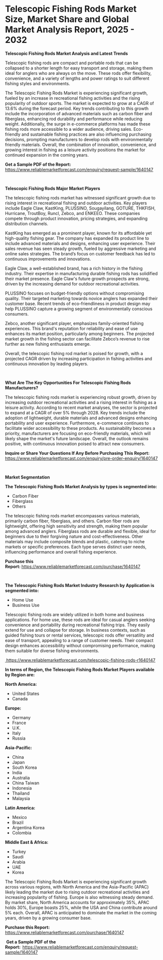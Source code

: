 <p><h1>Telescopic Fishing Rods Market Size, Market Share and Global Market Analysis Report, 2025 - 2032</h1></p><p><strong>Telescopic Fishing Rods Market Analysis and Latest Trends</strong></p>
<p><p>Telescopic fishing rods are compact and portable rods that can be collapsed to a shorter length for easy transport and storage, making them ideal for anglers who are always on the move. These rods offer flexibility, convenience, and a variety of lengths and power ratings to suit different fishing styles and environments. </p><p>The Telescopic Fishing Rods Market is experiencing significant growth, fueled by an increase in recreational fishing activities and the rising popularity of outdoor sports. The market is expected to grow at a CAGR of 13.6% during the forecast period. Key trends contributing to this growth include the incorporation of advanced materials such as carbon fiber and fiberglass, enhancing rod durability and performance while reducing weight. Additionally, the surge in e-commerce platforms has made these fishing rods more accessible to a wider audience, driving sales. Eco-friendly and sustainable fishing practices are also influencing purchasing decisions, prompting manufacturers to develop rods with environmentally friendly materials. Overall, the combination of innovation, convenience, and growing interest in fishing as a leisure activity positions the market for continued expansion in the coming years.</p></p>
<p><strong>Get a Sample PDF of the Report:&nbsp;</strong> <a href="https://www.reliablemarketforecast.com/enquiry/request-sample/1640147?utm_campaign=1097&utm_medium=2&utm_source=Github&utm_content=ia&utm_term=16042025&utm_id=telescopic-fishing-rods">https://www.reliablemarketforecast.com/enquiry/request-sample/1640147</a></p>
<p>&nbsp;</p>
<p><strong>Telescopic Fishing Rods Major Market Players</strong></p>
<p><p>The telescopic fishing rods market has witnessed significant growth due to rising interest in recreational fishing and outdoor activities. Key players include Eagle Claw, KastKing, PLUSSINO, Sougayilang, GOTURE, THKFISH, Hurricane, TroutBoy, Runcl, Zebco, and ENKEEO. These companies compete through product innovation, pricing strategies, and expanding distribution channels.</p><p>KastKing has emerged as a prominent player, known for its affordable yet high-quality fishing gear. The company has expanded its product line to include advanced materials and designs, enhancing user experience. Their sales revenue has seen steady growth, fueled by aggressive marketing and online sales strategies. The brand’s focus on customer feedback has led to continuous improvements and innovations.</p><p>Eagle Claw, a well-established brand, has a rich history in the fishing industry. Their expertise in manufacturing durable fishing rods has solidified their market presence. Eagle Claw's future growth prospects are strong, driven by the increasing demand for outdoor recreational activities.</p><p>PLUSSINO focuses on budget-friendly options without compromising quality. Their targeted marketing towards novice anglers has expanded their customer base. Recent trends of eco-friendliness in product design may help PLUSSINO capture a growing segment of environmentally conscious consumers.</p><p>Zebco, another significant player, emphasizes family-oriented fishing experiences. This brand's reputation for reliability and ease of use enhances its market position, particularly among beginners. The projected market growth in the fishing sector can facilitate Zebco’s revenue to rise further as new fishing enthusiasts emerge.</p><p>Overall, the telescopic fishing rod market is poised for growth, with a projected CAGR driven by increasing participation in fishing activities and continuous innovation by leading players.</p></p>
<p>&nbsp;</p>
<p><strong>What Are The Key Opportunities For Telescopic Fishing Rods Manufacturers?</strong></p>
<p><p>The telescopic fishing rods market is experiencing robust growth, driven by increasing outdoor recreational activities and a rising interest in fishing as a leisure activity. According to recent market analyses, the sector is projected to expand at a CAGR of over 5% through 2028. Key trends include the adoption of lightweight, durable materials and advanced designs enhancing portability and user experience. Furthermore, e-commerce continues to facilitate wider accessibility to these products. As sustainability becomes a priority, manufacturers are focusing on eco-friendly materials, which will likely shape the market's future landscape. Overall, the outlook remains positive, with continuous innovation poised to attract new consumers.</p></p>
<p><strong>Inquire or Share Your Questions If Any Before Purchasing This Report:</strong> <a href="https://www.reliablemarketforecast.com/enquiry/pre-order-enquiry/1640147?utm_campaign=1097&utm_medium=2&utm_source=Github&utm_content=ia&utm_term=16042025&utm_id=telescopic-fishing-rods">https://www.reliablemarketforecast.com/enquiry/pre-order-enquiry/1640147</a></p>
<p>&nbsp;</p>
<p><strong>Market Segmentation</strong></p>
<p><strong>The Telescopic Fishing Rods Market Analysis by types is segmented into:</strong></p>
<p><ul><li>Carbon Fiber</li><li>Fiberglass</li><li>Others</li></ul></p>
<p><p>The telescopic fishing rods market encompasses various materials, primarily carbon fiber, fiberglass, and others. Carbon fiber rods are lightweight, offering high sensitivity and strength, making them popular among advanced anglers. Fiberglass rods are durable and flexible, ideal for beginners due to their forgiving nature and cost-effectiveness. Other materials may include composite blends and plastic, catering to niche markets or specific preferences. Each type serves distinct user needs, influencing performance and overall fishing experience.</p></p>
<p><strong>Purchase this Report:&nbsp;</strong><a href="https://www.reliablemarketforecast.com/purchase/1640147?utm_campaign=1097&utm_medium=2&utm_source=Github&utm_content=ia&utm_term=16042025&utm_id=telescopic-fishing-rods">https://www.reliablemarketforecast.com/purchase/1640147</a></p>
<p>&nbsp;</p>
<p><strong>The Telescopic Fishing Rods Market Industry Research by Application is segmented into:</strong></p>
<p><ul><li>Home Use</li><li>Business Use</li></ul></p>
<p><p>Telescopic fishing rods are widely utilized in both home and business applications. For home use, these rods are ideal for casual anglers seeking convenience and portability during recreational fishing trips. They easily extend for use and collapse for storage. In business contexts, such as guided fishing tours or rental services, telescopic rods offer versatility and ease of transport, appealing to a range of customer needs. Their compact design enhances accessibility without compromising performance, making them suitable for diverse fishing environments.</p></p>
<p><a href="https://www.reliablemarketforecast.com/telescopic-fishing-rods-r1640147?utm_campaign=1097&utm_medium=2&utm_source=Github&utm_content=ia&utm_term=16042025&utm_id=telescopic-fishing-rods">&nbsp;https://www.reliablemarketforecast.com/telescopic-fishing-rods-r1640147</a></p>
<p><strong>In terms of Region, the Telescopic Fishing Rods Market Players available by Region are:</strong></p>
<p>
    <p> <strong> North America: </strong>
        <ul>
            <li>United States</li>
            <li>Canada</li>
        </ul>
        </p> 
    <p> <strong> Europe: </strong>
        <ul>
            <li>Germany</li>
            <li>France</li>
            <li>U.K.</li>
            <li>Italy</li>
            <li>Russia</li>
        </ul>
        </p> 
    <p> <strong> Asia-Pacific: </strong>
        <ul>
            <li>China</li>
            <li>Japan</li>
            <li>South Korea</li>
            <li>India</li>
            <li>Australia</li>
            <li>China Taiwan</li>
            <li>Indonesia</li>
            <li>Thailand</li>
            <li>Malaysia</li>
        </ul>
        </p> 
    <p> <strong> Latin America: </strong>
        <ul>
            <li>Mexico</li>
            <li>Brazil</li>
            <li>Argentina Korea</li>
            <li>Colombia</li>
        </ul>
        </p> 
    <p> <strong> Middle East & Africa: </strong>
        <ul>
            <li>Turkey</li>
            <li>Saudi</li>
            <li>Arabia</li>
            <li>UAE</li>
            <li>Korea</li>
        </ul>
    </p>
    </p>
<p><p>The Telescopic Fishing Rods Market is experiencing significant growth across various regions, with North America and the Asia-Pacific (APAC) likely leading the market due to rising outdoor recreational activities and increasing popularity of fishing. Europe is also witnessing steady demand. By market share, North America accounts for approximately 35%, APAC holds 30%, Europe boasts 25%, while the USA and China contribute around 5% each. Overall, APAC is anticipated to dominate the market in the coming years, driven by a growing consumer base.</p></p>
<p><strong>Purchase this Report: </strong><a href="https://www.reliablemarketforecast.com/purchase/1640147?utm_campaign=1097&utm_medium=2&utm_source=Github&utm_content=ia&utm_term=16042025&utm_id=telescopic-fishing-rods">https://www.reliablemarketforecast.com/purchase/1640147</a></p>
<p>&nbsp;<strong>Get a Sample PDF of the Report:&nbsp;&nbsp;</strong><a href="https://www.reliablemarketforecast.com/enquiry/request-sample/1640147?utm_campaign=1097&utm_medium=2&utm_source=Github&utm_content=ia&utm_term=16042025&utm_id=telescopic-fishing-rods">https://www.reliablemarketforecast.com/enquiry/request-sample/1640147</a></p>
<p><strong></strong></p>
<p><p></p><p></p><p></p></p>